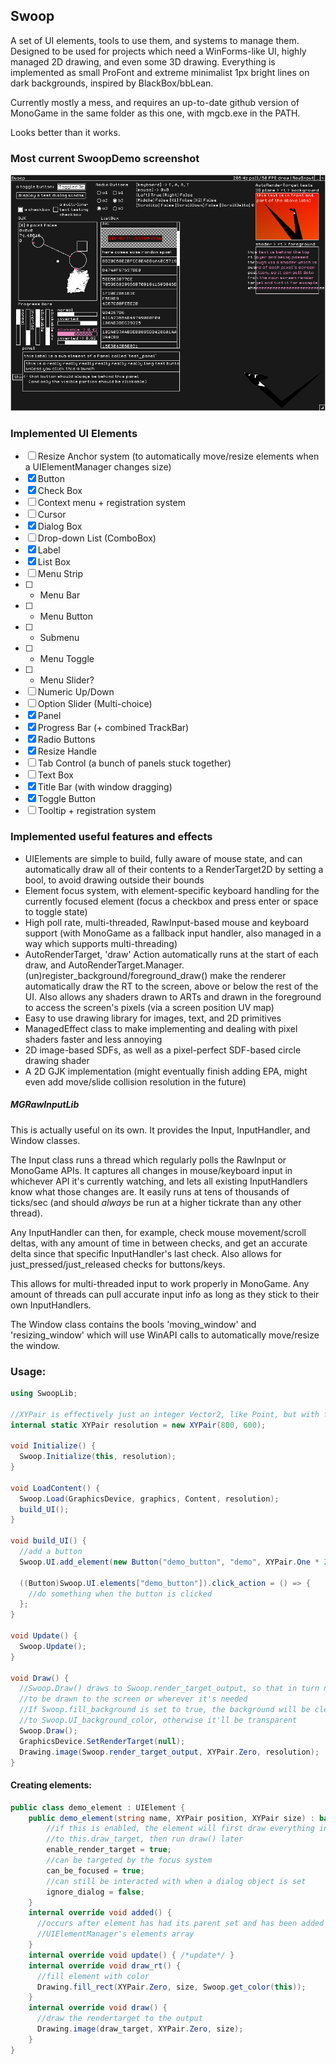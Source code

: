 ## Swoop
A set of UI elements, tools to use them, and systems to manage them. Designed to be used for projects which need a WinForms-like UI, highly managed 2D drawing, and even some 3D drawing. Everything is implemented as small ProFont and extreme minimalist 1px bright lines on dark backgrounds, inspired by BlackBox/bbLean. 

Currently mostly a mess, and requires an up-to-date github version of MonoGame in the same folder as this one, with mgcb.exe in the PATH. 

Looks better than it works.

### Most current SwoopDemo screenshot
![Most current major change screenshot](current.png)

### Implemented UI Elements
- [ ] Resize Anchor system (to automatically move/resize elements when a UIElementManager changes size)
- [x] Button
- [x] Check Box
- [ ] Context menu + registration system
- [ ] Cursor
- [x] Dialog Box
- [ ] Drop-down List (ComboBox)
- [x] Label
- [x] List Box
- [ ] Menu Strip
- [ ] - Menu Bar
- [ ] - Menu Button
- [ ] - Submenu
- [ ] - Menu Toggle
- [ ] - Menu Slider?
- [ ] Numeric Up/Down
- [ ] Option Slider (Multi-choice)
- [x] Panel
- [x] Progress Bar (+ combined TrackBar)
- [x] Radio Buttons
- [x] Resize Handle
- [ ] Tab Control (a bunch of panels stuck together)
- [ ] Text Box
- [x] Title Bar (with window dragging)
- [x] Toggle Button
- [ ] Tooltip + registration system

### Implemented useful features and effects
- UIElements are simple to build, fully aware of mouse state, and can automatically draw all of their contents to a RenderTarget2D by setting a bool, to avoid drawing outside their bounds
- Element focus system, with element-specific keyboard handling for the currently focused element (focus a checkbox and press enter or space to toggle state)
- High poll rate, multi-threaded, RawInput-based mouse and keyboard support (with MonoGame as a fallback input handler, also managed in a way which supports multi-threading)
- AutoRenderTarget, 'draw' Action automatically runs at the start of each draw, and AutoRenderTarget.Manager.(un)register_background/foreground_draw() make the renderer automatically draw the RT to the screen, above or below the rest of the UI. Also allows any shaders drawn to ARTs and drawn in the foreground to access the screen's pixels (via a screen position UV map)
- Easy to use drawing library for images, text, and 2D primitives
- ManagedEffect class to make implementing and dealing with pixel shaders faster and less annoying
- 2D image-based SDFs, as well as a pixel-perfect SDF-based circle drawing shader
- A 2D GJK implementation (might eventually finish adding EPA, might even add move/slide collision resolution in the future)

##### MGRawInputLib
This is actually useful on its own. It provides the Input, InputHandler, and Window classes.

The Input class runs a thread which regularly polls the RawInput or MonoGame APIs. It captures all changes in mouse/keyboard input in whichever API it's currently watching, and lets all existing InputHandlers know what those changes are. It easily runs at tens of thousands of ticks/sec (and should *always* be run at a higher tickrate than any other thread).

Any InputHandler can then, for example, check mouse movement/scroll deltas, with any amount of time in between checks, and get an accurate delta since that specific InputHandler's last check. Also allows for just_pressed/just_released checks for buttons/keys.

This allows for multi-threaded input to work properly in MonoGame. Any amount of threads can pull accurate input info as long as they stick to their own InputHandlers.

The Window class contains the bools 'moving_window' and 'resizing_window' which will use WinAPI calls to automatically move/resize the window.

### Usage:
```csharp
using SwoopLib;

//XYPair is effectively just an integer Vector2, like Point, but with far more functionality
internal static XYPair resolution = new XYPair(800, 600);

void Initialize() {
  Swoop.Initialize(this, resolution);
}

void LoadContent() {
  Swoop.Load(GraphicsDevice, graphics, Content, resolution);
  build_UI();
}

void build_UI() {
  //add a button
  Swoop.UI.add_element(new Button("demo_button", "demo", XYPair.One * 20));

  ((Button)Swoop.UI.elements["demo_button"]).click_action = () => {
    //do something when the button is clicked
  };
}

void Update() {
  Swoop.Update();
}

void Draw() {  
  //Swoop.Draw() draws to Swoop.render_target_output, so that in turn needs 
  //to be drawn to the screen or wherever it's needed
  //If Swoop.fill_background is set to true, the background will be cleared 
  //to Swoop.UI_background_color, otherwise it'll be transparent
  Swoop.Draw();
  GraphicsDevice.SetRenderTarget(null);
  Drawing.image(Swoop.render_target_output, XYPair.Zero, resolution);
}
```

#### Creating elements:
```csharp
public class demo_element : UIElement {
    public demo_element(string name, XYPair position, XYPair size) : base(name, position, size) {
        //if this is enabled, the element will first draw everything in draw_rt()
        //to this.draw_target, then run draw() later
        enable_render_target = true;
        //can be targeted by the focus system
        can_be_focused = true;
        //can still be interacted with when a dialog object is set
        ignore_dialog = false;
    }
    internal override void added() { 
      //occurs after element has had its parent set and has been added to a 
      //UIElementManager's elements array
    }
    internal override void update() { /*update*/ }        
    internal override void draw_rt() {
      //fill element with color
      Drawing.fill_rect(XYPair.Zero, size, Swoop.get_color(this));
    }
    internal override void draw() {          
      //draw the rendertarget to the output
      Drawing.image(draw_target, XYPair.Zero, size);
    }
}
```